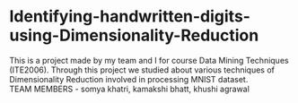 # Identifying-handwritten-digits-using-Dimensionality-Reduction
This is a project made by my team and I for course Data Mining Techniques (ITE2006). 
Through this project we studied about various techniques of Dimensionality Reduction involved in processing MNIST dataset.  
TEAM MEMBERS - somya khatri, kamakshi bhatt, khushi agrawal
